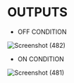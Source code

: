 # OUTPUTS
   * OFF CONDITION
  
  
  ![Screenshot (482)](https://user-images.githubusercontent.com/102905328/164490062-2bd13c2d-e789-479f-babc-a4289e158cde.png)  

   * ON CONDITION
 
   ![Screenshot (481)](https://user-images.githubusercontent.com/102905328/164490252-14f7f02c-5bab-44a2-b637-830137dd47f1.png)
